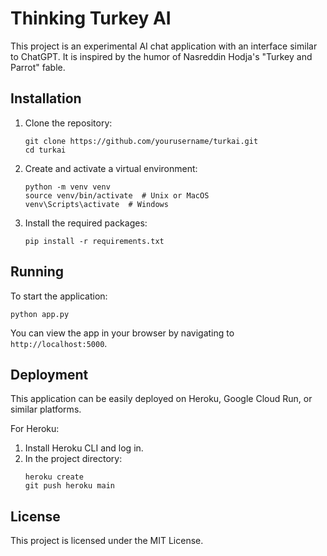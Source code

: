 # Thinking Turkey AI

This project is an experimental AI chat application with an interface similar to ChatGPT. It is inspired by the humor of Nasreddin Hodja's "Turkey and Parrot" fable.

## Installation

1. Clone the repository:
   ```
   git clone https://github.com/yourusername/turkai.git
   cd turkai
   ```

2. Create and activate a virtual environment:
   ```
   python -m venv venv
   source venv/bin/activate  # Unix or MacOS
   venv\Scripts\activate  # Windows
   ```

3. Install the required packages:
   ```
   pip install -r requirements.txt
   ```

## Running

To start the application:

```
python app.py
```

You can view the app in your browser by navigating to `http://localhost:5000`.

## Deployment

This application can be easily deployed on Heroku, Google Cloud Run, or similar platforms.

For Heroku:

1. Install Heroku CLI and log in.
2. In the project directory:
   ```
   heroku create
   git push heroku main
   ```

## License

This project is licensed under the MIT License.
